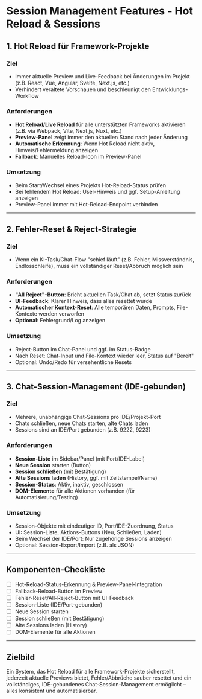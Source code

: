 # Session Management Features - Hot Reload & Sessions

## 1. Hot Reload für Framework-Projekte

### Ziel
- Immer aktuelle Preview und Live-Feedback bei Änderungen im Projekt (z.B. React, Vue, Angular, Svelte, Next.js, etc.)
- Verhindert veraltete Vorschauen und beschleunigt den Entwicklungs-Workflow

### Anforderungen
- **Hot Reload/Live Reload** für alle unterstützten Frameworks aktivieren (z.B. via Webpack, Vite, Next.js, Nuxt, etc.)
- **Preview-Panel** zeigt immer den aktuellen Stand nach jeder Änderung
- **Automatische Erkennung**: Wenn Hot Reload nicht aktiv, Hinweis/Fehlermeldung anzeigen
- **Fallback**: Manuelles Reload-Icon im Preview-Panel

### Umsetzung
- Beim Start/Wechsel eines Projekts Hot-Reload-Status prüfen
- Bei fehlendem Hot Reload: User-Hinweis und ggf. Setup-Anleitung anzeigen
- Preview-Panel immer mit Hot-Reload-Endpoint verbinden

---

## 2. Fehler-Reset & Reject-Strategie

### Ziel
- Wenn ein KI-Task/Chat-Flow "schief läuft" (z.B. Fehler, Missverständnis, Endlosschleife), muss ein vollständiger Reset/Abbruch möglich sein

### Anforderungen
- **"All Reject"-Button**: Bricht aktuellen Task/Chat ab, setzt Status zurück
- **UI-Feedback**: Klarer Hinweis, dass alles resettet wurde
- **Automatischer Kontext-Reset**: Alle temporären Daten, Prompts, File-Kontexte werden verworfen
- **Optional**: Fehlergrund/Log anzeigen

### Umsetzung
- Reject-Button im Chat-Panel und ggf. im Status-Badge
- Nach Reset: Chat-Input und File-Kontext wieder leer, Status auf "Bereit"
- Optional: Undo/Redo für versehentliche Resets

---

## 3. Chat-Session-Management (IDE-gebunden)

### Ziel
- Mehrere, unabhängige Chat-Sessions pro IDE/Projekt-Port
- Chats schließen, neue Chats starten, alte Chats laden
- Sessions sind an IDE/Port gebunden (z.B. 9222, 9223)

### Anforderungen
- **Session-Liste** im Sidebar/Panel (mit Port/IDE-Label)
- **Neue Session** starten (Button)
- **Session schließen** (mit Bestätigung)
- **Alte Sessions laden** (History, ggf. mit Zeitstempel/Name)
- **Session-Status**: Aktiv, inaktiv, geschlossen
- **DOM-Elemente** für alle Aktionen vorhanden (für Automatisierung/Testing)

### Umsetzung
- Session-Objekte mit eindeutiger ID, Port/IDE-Zuordnung, Status
- UI: Session-Liste, Aktions-Buttons (Neu, Schließen, Laden)
- Beim Wechsel der IDE/Port: Nur zugehörige Sessions anzeigen
- Optional: Session-Export/Import (z.B. als JSON)

---

## Komponenten-Checkliste
- [ ] Hot-Reload-Status-Erkennung & Preview-Panel-Integration
- [ ] Fallback-Reload-Button im Preview
- [ ] Fehler-Reset/All-Reject-Button mit UI-Feedback
- [ ] Session-Liste (IDE/Port-gebunden)
- [ ] Neue Session starten
- [ ] Session schließen (mit Bestätigung)
- [ ] Alte Sessions laden (History)
- [ ] DOM-Elemente für alle Aktionen

---

## Zielbild
Ein System, das Hot Reload für alle Framework-Projekte sicherstellt, jederzeit aktuelle Previews bietet, Fehler/Abbrüche sauber resettet und ein vollständiges, IDE-gebundenes Chat-Session-Management ermöglicht – alles konsistent und automatisierbar. 
